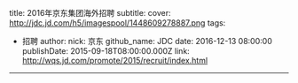 title: 2016年京东集团海外招聘
subtitle: 
cover: http://jdc.jd.com/h5/imagespool/1448609278887.png
tags:
  - 招聘
author:
  nick: 京东
  github_name: JDC
date: 2016-12-13 08:00:00
publishDate: 2015-09-18T08:00:00.000Z
link: http://wqs.jd.com/promote/2015/recruit/index.html

---